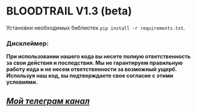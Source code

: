 # BLOODTRAIL V1.3 (beta)
Установки необходимых библиотек `pip install -r requirements.txt`.<br/>
### Дисклеймер:
__При использовании нашего кода вы несете полную ответственность за свои действия и последствия.
Мы не гарантируем правильную работу кода и не несем ответственности за возможный ущерб.
Используя наш код, вы подтверждаете свое согласие с этими условиями.__
## ***[Мой телеграм канал](https://t.me/trezev_project)***
